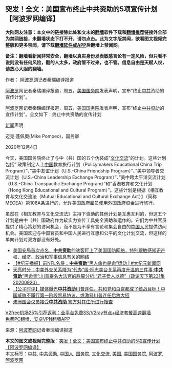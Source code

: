  <h2>突发！全文：美国宣布终止中共资助的5项宣传计划【阿波罗网编译】</h2> <p class="notice"><b>大陆网友注意：本文中的链接除此处和文末的<a href="https://github.com/bannedbook/fanqiang" >翻墙</a>软件下载和<a href="https://github.com/killgcd/justmysocks/blob/master/README.md">翻墙推荐</a>链接外全部为禁网链接，未翻墙状态下打不开，请勿点击。此为文字版禁闻，欲看图文视频完整版和更多禁闻，请下载<a href="https://github.com/bannedbook/fanqiang">翻墙软件或APP</a>后翻墙上禁闻网。</p><p>备注：翻墙看新闻非常安全，翻墙以真实身份发表敏感言论有一定风险，但只看不说则没有任何风险，翻的人太多，政府管不过来，也不管。信息自由是天赋人权，请放心大胆的翻墙。</b></p>  <div class="entry"> <p>作者： <span class='wp_keywordlink_affiliate'><a href="https://www.aboluowang.com/" title="阿波罗网" target="_blank">阿波罗网</a></span>记者秦瑞编译报道</p> <p id="summary"><a href="https://www.bannedbook.org/bnews/tag/%E9%98%BF%E6%B3%A2%E7%BD%97/" class="st_tag internal_tag" rel="tag" title="标签 阿波罗 下的日志">阿波罗</a>网记者秦瑞编译报道，周五，<a href="https://www.bannedbook.org/bnews/tag/%e7%be%8e%e5%9b%bd/" class="st_tag internal_tag" rel="tag" title="标签 美国 下的日志">美国</a><a href="https://www.bannedbook.org/bnews/tag/%e5%9b%bd%e5%8a%a1%e9%99%a2/" class="st_tag internal_tag" rel="tag" title="标签 国务院 下的日志">国务院</a>发表声明，宣布“终止<a href="https://www.bannedbook.org/bnews/tag/%e4%b8%ad%e5%85%b1/" class="st_tag internal_tag" rel="tag" title="标签 中共 下的日志">中共</a>资助的宣传计划”。</p> <p><a href="https://www.bannedbook.org/bnews/tag/%e9%98%bf%e6%b3%a2%e7%bd%97%e7%bd%91/" class="st_tag internal_tag" rel="tag" title="标签 阿波罗网 下的日志">阿波罗网</a>记者秦瑞编译报道，周五，<a href="https://www.bannedbook.org/bnews/tag/%e7%be%8e%e5%9b%bd%e5%9b%bd%e5%8a%a1%e9%99%a2/" class="st_tag internal_tag" rel="tag" title="标签 美国国务院 下的日志">美国国务院</a>发表声明，宣布“终止<a href="https://www.bannedbook.org/bnews/tag/%E4%B8%AD%E5%85%B1%E8%B5%84%E5%8A%A9/" class="st_tag internal_tag" rel="tag" title="标签 中共资助 下的日志">中共资助</a>的宣传计划”。全文如下：终止中共资助的宣传计划</p>  <p><span class='wp_keywordlink_affiliate'><a href="https://www.bannedbook.org/" title="新闻">新闻</a></span>声明</p> <p>迈克·蓬佩奧(Mike Pompeo)，国务卿</p> <p>2020年12月4日</p>  <p>今天，美国国务院终止了与中（共）国的五个伪装成&#8221;<a href="https://www.bannedbook.org/bnews/tag/%E6%96%87%E5%8C%96%E4%BA%A4%E6%B5%81/" class="st_tag internal_tag" rel="tag" title="标签 文化交流 下的日志">文化交流</a>&#8221;的计划。这些计划包括&#8221; 政策制定人士<span class='wp_keywordlink_affiliate'><a href="https://www.bannedbook.org/" title="中国" target="_blank">中国</a></span>教育旅行计划（Policymakers Educational China Trip Program）&#8221;、&#8221;美中友谊计划（U.S.-China Friendship Program）&#8221;、&#8221;美中领导者交流计划（U.S.-China Leadership Exchange Program）&#8221;、&#8221;美中跨太平洋交流计划（U.S.-China Transpacific Exchange Program）&#8221;和&#8221;香港教育和文化计划（Hong Kong Educational and Cultural Program）&#8221;。这些计划是根据《相互教育与文化交流法（Mutual Educational and Cultural Exchange Act）》（简称MECEA）第108A条进行的，允许美国政府雇员使用外国政府资金进行旅行。</p> <p>虽然在《相互教育与文化交流法》主持下资助的其他计划是互惠互利的，但这五个计划是由中（共）国政府作为软实力宣传工具完全资助和运作的。它们为中共官员提供了精心策划的访问机会，而不是为不享有言论和集会自由的<a href="https://www.bannedbook.org/bnews/tag/%e4%b8%ad%e5%9b%bd%e4%ba%ba/" class="st_tag internal_tag" rel="tag" title="标签 中国人 下的日志">中国人</a>民提供访问机会。美国欢迎与中国官员和中国人民进行互惠和公平的文化计划交流，但这样的单向计划对双方都没有好处。</p> <ul class='op-related-articles' title='相关阅读'> <li><a href='https://www.bannedbook.org/bnews/bannedvideo/20201022/1418388.html' target='_blank'>美国安局首次点名，<b>中共资助</b>的骇客盯上了美国国防网络，特别跟敏感知识产权、经济、政治和军事信息有关的网络</a></li> <li><a href='https://www.bannedbook.org/bnews/bannedvideo/20200926/1403532.html' target='_blank'>【#纪元播报】前NFL名将：<b>中共资助</b>“黑人命也是命”运动 | #大纪元新闻网</a></li> <li><a href='https://www.bannedbook.org/bnews/cbnews/20200921/1400158.html' target='_blank'>天亮时分：中美外交关系降为“代办”级;标志美台关系再度升温的三件事;<b>中共资助</b>“黑命贵”;川普提名大法官的胜算分析;“君子爱人以德”（政论天下第231集 20200920）</a></li> <li><a href='https://www.bannedbook.org/bnews/bannedvideo/20200630/1353277.html' target='_blank'>【公子时评】媒体曝光<b>中共资助</b>川普连任，共和党和白宫都成了统战目标！中国威胁不履行第一阶段贸易协议，或激怒川普连任后放大招</a></li> <li><a href='https://www.bannedbook.org/bnews/worldnews/20200626/1350968.html' target='_blank'>澳洲国会议员接受<b>中共资助</b> 警方对其住所进行搜查</a></li> </ul> <p class="texttj"> <a href="https://www.bannedbook.org/forum23/topic22702.html" target="_blank">V2free机场25%引荐返利：全平台免费SS/V2ray节点+经济套餐高速翻墙</a><br/> <a href="https://github.com/bannedbook/fanqiang/wiki/%E7%A6%81%E9%97%BB%E7%BD%91%E5%AE%89%E5%8D%93%E7%BF%BB%E5%A2%99%E6%96%B0%E9%97%BBAPP" target="_blank">免费PC翻墙、安卓VPN翻墙APP</a></p><p> 来源：<a href="https://www.aboluowang.com/2020/1205/1530832.html" target="_blank">阿波罗网</a>记者秦瑞编译报道 </p> <a name='sharetosocial'></a>       <div><b>本文的图文或视频完整版</b>：<a href='https://www.bannedbook.org/bnews/cnnews/20201205/1442549.html'>突发！全文：美国宣布终止中共资助的5项宣传计划【阿波罗网编译】</a></div>  </div><!--END ENTRY--> <div class="postfooter"> <div>本文标签：<a href="https://www.bannedbook.org/bnews/tag/%e4%b8%ad%e5%85%b1/" rel="tag">中共</a>, <a href="https://www.bannedbook.org/bnews/tag/%E4%B8%AD%E5%85%B1%E8%B5%84%E5%8A%A9/" rel="tag">中共资助</a>, <a href="https://www.bannedbook.org/bnews/tag/%e4%b8%ad%e5%9b%bd%e4%ba%ba/" rel="tag">中国人</a>, <a href="https://www.bannedbook.org/bnews/tag/%e5%9b%bd%e5%8a%a1%e9%99%a2/" rel="tag">国务院</a>, <a href="https://www.bannedbook.org/bnews/tag/%E6%96%87%E5%8C%96%E4%BA%A4%E6%B5%81/" rel="tag">文化交流</a>, <a href="https://www.bannedbook.org/bnews/tag/%e7%be%8e%e5%9b%bd/" rel="tag">美国</a>, <a href="https://www.bannedbook.org/bnews/tag/%e7%be%8e%e5%9b%bd%e5%9b%bd%e5%8a%a1%e9%99%a2/" rel="tag">美国国务院</a>, <a href="https://www.bannedbook.org/bnews/tag/%E9%98%BF%E6%B3%A2%E7%BD%97/" rel="tag">阿波罗</a>, <a href="https://www.bannedbook.org/bnews/tag/%e9%98%bf%e6%b3%a2%e7%bd%97%e7%bd%91/" rel="tag">阿波罗网</a></div>  </div><!--END POSTFOOTER--> 
